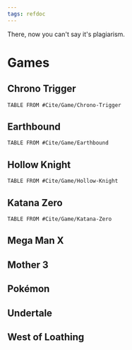 ```yaml
---
tags: refdoc
---
```


There, now you can't say it's plagiarism.

# Games
## Chrono Trigger
```dataview
TABLE FROM #Cite/Game/Chrono-Trigger 
```
## Earthbound
```dataview
TABLE FROM #Cite/Game/Earthbound 
```
## Hollow Knight
```dataview
TABLE FROM #Cite/Game/Hollow-Knight 
```

## Katana Zero
```dataview
TABLE FROM #Cite/Game/Katana-Zero 
```

## Mega Man X

## Mother 3

## Pokémon

## Undertale

## West of Loathing